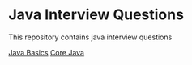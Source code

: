 # Java Interview Questions
This repository contains java interview questions

[Java Basics](questions/basics/basics.MD)
[Core Java](questions/core/core.MD)